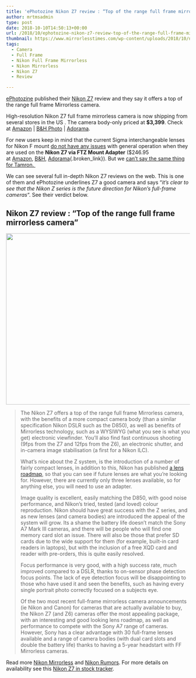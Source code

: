 ```yaml
---
title: 'ePhotozine Nikon Z7 review : “Top of the range full frame mirrorless camera”'
author: mrtmsadmin
type: post
date: 2018-10-10T14:50:13+00:00
url: /2018/10/ephotozine-nikon-z7-review-top-of-the-range-full-frame-mirrorless-camera/
thumbnail: https://www.mirrorlesstimes.com/wp-content/uploads/2018/10/nikon-z7-with-24-70mm-lens-now-in-stock.jpg
tags:
  - Camera
  - Full Frame
  - Nikon Full Frame Mirrorless
  - Nikon Mirrorless
  - Nikon Z7
  - Review

---
```

<a href="https://www.ephotozine.com/article/nikon-z7-review-32820" target="_blank" rel="noopener">ePhotozine</a> published their <a href="https://www.mirrorlesstimes.com/tag/nikon-z7/" target="_blank" rel="noopener">Nikon Z7</a> review and they say it offers a top of the range full frame Mirrorless camera.

High-resolution Nikon Z7 full frame mirrorless camera is now shipping from several stores in the US . The camera body-only priced at **$3,399**. Check at <a href="https://www.amazon.com/Nikon-FX-Format-Mirrorless-Camera-24-70mm/dp/B07GQT5743/?tag=daicamnew-20" target="_blank" rel="nofollow external noopener noreferrer" data-wpel-link="external" data-amzn-asin="B07GQT5743">Amazon</a> | <a href="https://www.bhphotovideo.com/c/search?InitialSearch=yes&N=0&Ntt=Nikon+Z7&Top+Nav-Search=&sts=ma&BI=20175&KBID=14249" target="_blank" rel="nofollow external noopener noreferrer" data-wpel-link="external">B&H Photo</a> | <a class="broken_link" href="https://adorama.evyy.net/c/63923/51926/1036?u=https%3A%2F%2Fwww.adorama.com%2Fl%2F%3Fsearchinfo%3DNikon%2BZ7" target="_blank" rel="nofollow external noopener noreferrer">Adorama</a>.

For new users keep in mind that the current Sigma interchangeable lenses for Nikon F mount <a href="https://www.dailycameranews.com/2018/09/confirmed-sigma-lenses-for-nikon-f-work-with-the-z7-via-ftz-adapter/" target="_blank" rel="noopener">do not have any issues</a> with general operation when they are used on the **Nikon Z7 via FTZ Mount Adapter** ($246.95 at <a href="https://www.amazon.com/Nikon-4185-Mount-Adapter-FTZ/dp/B07GPJ1ZR3/?tag=daicamnew-20" data-amzn-asin="B07GPJ1ZR3">Amazon</a>, [B&H][1], [Adorama][2]{.broken_link}). But we <a href="https://www.dailycameranews.com/2018/10/some-tamron-lenses-has-issues-with-the-nikon-z7-with-ftz/" target="_blank" rel="noopener">can&#8217;t say the same thing for Tamron. </a><!--more-->

We can see several full in-depth Nikon Z7 reviews on the web. This is one of them and ePhotozine underlines Z7 a good camera and says &#8220;_it&#8217;s clear to see that the Nikon Z series is the future direction for Nikon&#8217;s full-frame cameras_&#8220;. See their verdict below.

## Nikon Z7 review : &#8220;Top of the range full frame mirrorless camera&#8221;

[<img class="aligncenter size-full wp-image-2442" src="https://i2.wp.com/www.mirrorlesstimes.com/wp-content/uploads/2018/10/nikon-z7-review.jpg?resize=600%2C468&#038;ssl=1" alt="" width="600" height="468" srcset="https://i2.wp.com/www.mirrorlesstimes.com/wp-content/uploads/2018/10/nikon-z7-review.jpg?w=1000&ssl=1 1000w, https://i2.wp.com/www.mirrorlesstimes.com/wp-content/uploads/2018/10/nikon-z7-review.jpg?resize=385%2C300&ssl=1 385w, https://i2.wp.com/www.mirrorlesstimes.com/wp-content/uploads/2018/10/nikon-z7-review.jpg?resize=768%2C599&ssl=1 768w, https://i2.wp.com/www.mirrorlesstimes.com/wp-content/uploads/2018/10/nikon-z7-review.jpg?resize=970%2C757&ssl=1 970w" sizes="(max-width: 600px) 100vw, 600px" data-recalc-dims="1" />][3]

> The Nikon Z7 offers a top of the range full frame Mirrorless camera, with the benefits of a more compact camera body (than a similar specification Nikon DSLR such as the D850), as well as benefits of Mirrorless technology, such as a WYSIWYG (what you see is what you get) electronic viewfinder. You’ll also find fast continuous shooting (9fps from the Z7 and 12fps from the Z6), an electronic shutter, and in-camera image stabilisation (a first for a Nikon ILC).
> 
> What’s nice about the Z system, is the introduction of a number of fairly compact lenses, in addition to this, Nikon has published [a lens roadmap][4], so that you can see if future lenses are what you’re looking for. However, there are currently only three lenses available, so for anything else, you will need to use an adapter.
> 
> Image quality is excellent, easily matching the D850, with good noise performance, and Nikon’s tried, tested (and loved) colour reproduction. Nikon should have great success with the Z series, and as new lenses (and camera bodies) are introduced the appeal of the system will grow. Its a shame the battery life doesn’t match the Sony A7 Mark III cameras, and there will be people who will find one memory card slot an issue. There will also be those that prefer SD cards due to the wide support for them (for example, built-in card readers in laptops), but with the inclusion of a free XQD card and reader with pre-orders, this is quite easily resolved.
> 
> Focus performance is very good, with a high success rate, much improved compared to a DSLR, thanks to on-sensor phase detection focus points. The lack of eye detection focus will be disappointing to those who have used it and seen the benefits, such as having every single portrait photo correctly focused on a subjects eye.
> 
> Of the two most recent full-frame mirrorless camera announcements (ie Nikon and Canon) for cameras that are actually available to buy, the Nikon Z7 (and Z6) cameras offer the most appealing package, with an interesting and good looking lens roadmap, as well as performance to compete with the Sony A7 range of cameras. However, Sony has a clear advantage with 30 full-frame lenses available and a range of camera bodies (with dual card slots and double the battery life) thanks to having a 5-year headstart with FF Mirrorless cameras.

Read more [Nikon Mirrorless][5] and <a href="https://www.dailycameranews.com/tag/nikon-rumors/" target="_blank" rel="noopener">Nikon Rumors</a>. For more details on availability see this [Nikon Z7 in stock tracker][6].

 [1]: https://www.bhphotovideo.com/c/product/1431716-REG/nikon_4185_ftz_mount_adapter.html/BI/20175/KBID/14249/
 [2]: https://adorama.evyy.net/c/63923/51926/1036?u=https://www.adorama.com/nkzmaftz.html
 [3]: https://i2.wp.com/www.mirrorlesstimes.com/wp-content/uploads/2018/10/nikon-z7-review.jpg?ssl=1
 [4]: https://www.dailycameranews.com/2018/08/nikon-z-nikkor-lens-roadmap-for-2019-2020/
 [5]: https://www.mirrorlesstimes.com/tag/nikon-mirrorless/
 [6]: https://www.dailycameranews.com/2018/09/nikon-z7-in-stock-availability-tracker/